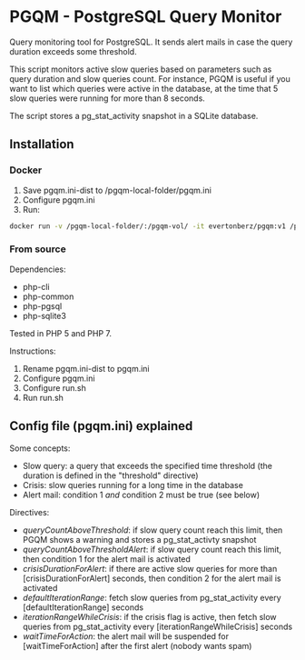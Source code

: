 PGQM - PostgreSQL Query Monitor
====

Query monitoring tool for PostgreSQL. It sends alert mails in case the query duration exceeds some threshold.

This script monitors active slow queries based on parameters such as query duration and  slow queries count. For instance, PGQM is useful if you want to list which queries were active in the database, at the time that 5 slow queries were running for more than 8 seconds.

The script stores a pg_stat_activity snapshot in a SQLite database.

## Installation

### Docker

1. Save pgqm.ini-dist to /pgqm-local-folder/pgqm.ini
2. Configure pgqm.ini
3. Run: 
```bash
docker run -v /pgqm-local-folder/:/pgqm-vol/ -it evertonberz/pgqm:v1 /pgqm-vol/pgqm.ini
```

### From source

Dependencies:
- php-cli
- php-common
- php-pgsql
- php-sqlite3

Tested in PHP 5 and PHP 7.

Instructions:
1. Rename pgqm.ini-dist to pgqm.ini
2. Configure pgqm.ini
3. Configure run.sh
4. Run run.sh

## Config file (pgqm.ini) explained

Some concepts:
- Slow query: a query that exceeds the specified time threshold (the duration is defined in the "threshold" directive)
- Crisis: slow queries running for a long time in the database
- Alert mail: condition 1 *and* condition 2 must be true (see below)

Directives:
- _queryCountAboveThreshold_: if slow query count reach this limit, then PGQM shows a warning and stores a pg_stat_activty snapshot
- _queryCountAboveThresholdAlert_: if slow query count reach this limit, then condition 1 for the alert mail is activated
- _crisisDurationForAlert_: if there are active slow queries for more than [crisisDurationForAlert] seconds, then condition 2 for the alert mail is activated
- _defaultIterationRange_: fetch slow queries from pg_stat_activity every [defaultIterationRange] seconds
- _iterationRangeWhileCrisis_: if the crisis flag is active, then fetch slow queries from pg_stat_activity every [iterationRangeWhileCrisis] seconds
- _waitTimeForAction_: the alert mail will be suspended for [waitTimeForAction] after the first alert (nobody wants spam)
